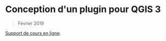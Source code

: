 # Conception d'un plugin pour QGIS 3

> Février 2019

[Support de cours en ligne](https://docs.google.com/presentation/d/1DAmrFcjAx9LPsn-2ty1cGWUXW62wDAj_s408dKZfq6I/edit?usp=sharing).
